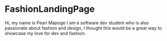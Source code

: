 # FashionLandingPage
Hi, my name is Pearl Mapoge
I am a software dev student who is also passionate about fashion and design, I thought this would be a great way to showcase my love for dev and fashion.
